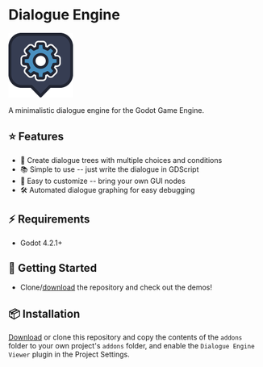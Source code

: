 # Dialogue Engine

<img src="icon.svg" width="128" height="128">

A minimalistic dialogue engine for the Godot Game Engine.

## :star: Features

- :evergreen_tree: Create dialogue trees with multiple choices and conditions
- :books: Simple to use -- just write the dialogue in GDScript
- :art: Easy to customize -- bring your own GUI nodes
- :hammer_and_wrench: Automated dialogue graphing for easy debugging

## :zap: Requirements

- Godot 4.2.1+

## :rocket: Getting Started

- Clone/[download](https://github.com/Rubonnek/dialogue-engine/archive/refs/heads/master.zip) the repository and check out the demos!

## :package: Installation

[Download](https://github.com/Rubonnek/dialogue-engine/archive/refs/heads/master.zip) or clone this repository and copy the contents of the
`addons` folder to your own project's `addons` folder, and enable the `Dialogue Engine Viewer` plugin in the Project Settings.
